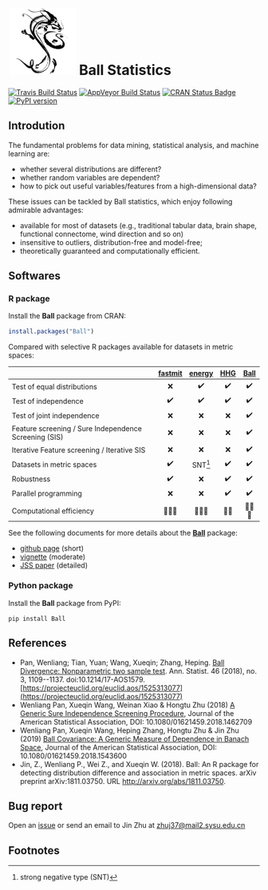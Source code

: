 <img src=https://github.com/Mamba413/git_picture/blob/master/scrcss.jpg width=135/> Ball Statistics
===========

[![Travis Build Status](https://travis-ci.org/Mamba413/Ball.svg?branch=master)](https://travis-ci.org/Mamba413/Ball)
[![AppVeyor Build Status](https://ci.appveyor.com/api/projects/status/github/Mamba413/Ball?branch=master&svg=true)](https://ci.appveyor.com/project/Mamba413/Ball)
[![CRAN Status Badge](http://www.r-pkg.org/badges/version/Ball)](https://CRAN.R-project.org/package=Ball)
[![PyPI version](https://badge.fury.io/py/Ball.svg)](https://pypi.python.org/pypi/Ball/)

Introdution
----------
The fundamental problems for data mining, statistical analysis, and machine learning are:
- whether several distributions are different?
- whether random variables are dependent?
- how to pick out useful variables/features from a high-dimensional data?

These issues can be tackled by Ball statistics, which enjoy following admirable advantages:
- available for most of datasets (e.g., traditional tabular data, brain shape, functional connectome, wind direction and so on)
- insensitive to outliers, distribution-free and model-free;
- theoretically guaranteed and computationally efficient.

Softwares
----------
### R package
Install the **Ball** package from CRAN:        
```R
install.packages("Ball")
```
Compared with selective R packages available for datasets in metric spaces:

|                                   | [fastmit](https://cran.r-project.org/web/packages/fastmit) | [energy](https://cran.r-project.org/web/packages/energy) | [HHG](https://cran.r-project.org/web/packages/HHG) | [Ball](https://cran.r-project.org/web/packages/Ball) |
| :-------------------------------- | :----------------------------------------------------------: | :--------------------------------------------------------: | :--------------------------------------------------: | :----------------------------------------------------: |
| Test of equal distributions       | :x:                                                        | :heavy_check_mark:                                       | :heavy_check_mark:                                 | :heavy_check_mark:                                   |
| Test of independence              | :heavy_check_mark:                                         | :heavy_check_mark:                                       | :heavy_check_mark:                                 | :heavy_check_mark:                                   |
| Test of joint independence        | :x:                                                        | :x:                                                      | :x:                                                | :heavy_check_mark:                                   |
| Feature screening / Sure Independence Screening (SIS) | :x:                                                        | :x:                                                      | :x:                                                | :heavy_check_mark:                                   |
| Iterative Feature screening / Iterative SIS                     | :x:                                                        | :x:                                                      | :x:                                                | :heavy_check_mark:                                   |
| Datasets in metric spaces         | :heavy_check_mark:                                         | SNT[^snt]                                    | :heavy_check_mark:                                 | :heavy_check_mark:                                   |
| Robustness                        | :heavy_check_mark:                                         | :x:                                                      | :heavy_check_mark:                                 | :heavy_check_mark:                                   |
| Parallel programming              | :x:                                                        | :x:                                                      | :heavy_check_mark:                                 | :heavy_check_mark:                                   |
| Computational efficiency          | :running::running::running:                                | :running::running::running:                              | :running::running:                                 | :running::running::walking:                          |


See the following documents for more details about the **[Ball](https://cran.r-project.org/web/packages/Ball)** package:
- [github page](https://github.com/Mamba413/Ball/tree/master/R-package) (short)
- [vignette](https://cran.r-project.org/web/packages/Ball/vignettes/Ball.html) (moderate)
- [JSS paper](https://arxiv.org/abs/1811.03750) (detailed)

### Python package
Install the **Ball** package from PyPI:        
```shell
pip install Ball
```

References
----------
- Pan, Wenliang; Tian, Yuan; Wang, Xueqin; Zhang, Heping. [Ball Divergence: Nonparametric two sample test](https://projecteuclid.org/euclid.aos/1525313077). Ann. Statist. 46 (2018), no. 3, 1109--1137. doi:10.1214/17-AOS1579. [https://projecteuclid.org/euclid.aos/1525313077](https://projecteuclid.org/euclid.aos/1525313077)
- Wenliang Pan, Xueqin Wang, Weinan Xiao & Hongtu Zhu (2018) [A Generic Sure Independence Screening Procedure](https://amstat.tandfonline.com/doi/full/10.1080/01621459.2018.1462709#.WupWaoiFM2x), Journal of the American Statistical Association, DOI: 10.1080/01621459.2018.1462709
- Wenliang Pan, Xueqin Wang, Heping Zhang, Hongtu Zhu & Jin Zhu (2019) [Ball Covariance: A Generic Measure of Dependence in Banach Space](https://doi.org/10.1080/01621459.2018.1543600), Journal of the American Statistical Association, DOI: 10.1080/01621459.2018.1543600
- Jin, Z., Wenliang P., Wei Z., and Xueqin W. (2018). Ball: An R package for detecting distribution difference and association in metric spaces. arXiv preprint arXiv:1811.03750. URL http://arxiv.org/abs/1811.03750.

Bug report
----------
Open an [issue](https://github.com/Mamba413/Ball/issues) or send an email to Jin Zhu at zhuj37@mail2.sysu.edu.cn

Footnotes
----------
[^snt]: strong negative type (SNT)